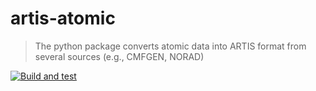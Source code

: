 # artis-atomic

>The python package converts atomic data into ARTIS format from several sources (e.g., CMFGEN, NORAD)

[![Build and test](https://github.com/artis-mcrt/artis-atomic/actions/workflows/pythonapp.yml/badge.svg)](https://github.com/artis-mcrt/artis-atomic/actions/workflows/pythonapp.yml)
